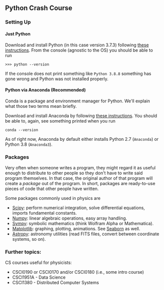 ## Python Crash Course


### Setting Up
#### Just Python 
Download and install Python (in this case version 3.7.3) following
[these instructions](https://www.python.org/downloads/release/python-373/).
From the console (agnostic to the OS) you should be able to run 
```
>>> python --version 
```

If the console does not print something like `Python 3.8.8` something has 
gone wrong and Python was not installed properly. 

#### Python via Anaconda (Recommended)
Conda is a package and environment manager for Python. We'll explain what those 
two terms mean briefly.

Download and install Anaconda by following
[these instructions](https://docs.anaconda.com/anaconda/user-guide/faq/#id2).
You should be able to, again, see something printed when you run 
```
conda --version
```

As of right now, Anaconda by default either installs Python 2.7
(`Anaconda`) or Python 3.8 (`Anaconda3`).

### Packages
Very often when someone writes a program, they might regard it as useful enough 
to distribute to other people so they don't have to write said program
themselves. In that case, the original author of that program will create a 
*package* out of the program. In short, packages are ready-to-use pieces of code 
that other people have written. 

Some packages commonly used in physics are 
- [Scipy](https://www.scipy.org/}): perform numerical 
  integration, solve differential equations, imports fundamental constants.
- [Numpy](https://numpy.org/): linear algebraic operations, easy array handling. 
- [Sympy](https://www.sympy.org/en/index.html): symbolic mathematics (think 
  Wolfram Alpha or Mathematica).
- [Matplotlib](https://matplotlib.org/): graphing, plotting, animations. 
  See [Seaborn](https://seaborn.pydata.org/) as well.
- [Astropy](https://www.astropy.org/): astronomy utilities (read FITS files, 
  convert between coordinate systems, so on). 


### Further topics:
CS courses useful for physicists:
- CSCI0190 or CSCI0170 and/or CSCI0180 (i.e., some intro course)
- CSCI1951A - Data Science
- CSCI1380 - Distributed Computer Systems

